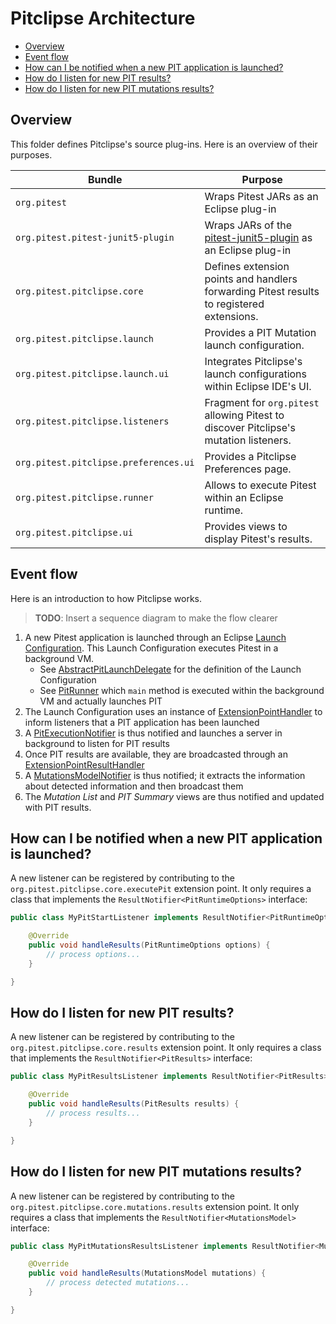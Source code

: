 # Pitclipse Architecture <!-- omit in toc -->

- [Overview](#overview)
- [Event flow](#event-flow)
- [How can I be notified when a new PIT application is launched?](#how-can-i-be-notified-when-a-new-pit-application-is-launched)
- [How do I listen for new PIT results?](#how-do-i-listen-for-new-pit-results)
- [How do I listen for new PIT mutations results?](#how-do-i-listen-for-new-pit-mutations-results)

## Overview

This folder defines Pitclipse's source plug-ins. Here is an overview of their purposes.

| Bundle                                | Purpose                                                                                                        |
| ------------------------------------- | -------------------------------------------------------------------------------------------------------------- |
| `org.pitest`                          | Wraps Pitest JARs as an Eclipse plug-in                                                                        |
| `org.pitest.pitest-junit5-plugin`     | Wraps JARs of the [pitest-junit5-plugin](https://github.com/pitest/pitest-junit5-plugin) as an Eclipse plug-in |
| `org.pitest.pitclipse.core`           | Defines extension points and handlers forwarding Pitest results to registered extensions.                      |
| `org.pitest.pitclipse.launch`         | Provides a PIT Mutation launch configuration.                                                                  |
| `org.pitest.pitclipse.launch.ui`      | Integrates Pitclipse's launch configurations within Eclipse IDE's UI.                                          |
| `org.pitest.pitclipse.listeners`      | Fragment for `org.pitest` allowing Pitest to discover Pitclipse's mutation listeners.                          |
| `org.pitest.pitclipse.preferences.ui` | Provides a Pitclipse Preferences page.                                                                         |
| `org.pitest.pitclipse.runner`         | Allows to execute Pitest within an Eclipse runtime.                                                            |
| `org.pitest.pitclipse.ui`             | Provides views to display Pitest's results.                                                                    |

## Event flow

Here is an introduction to how Pitclipse works.

> **TODO**: Insert a sequence diagram to make the flow clearer

1. A new Pitest application is launched through an Eclipse [Launch Configuration](https://www.vogella.com/tutorials/EclipseLauncherFramework/article.html). This Launch Configuration executes Pitest in a background VM.
   - See [AbstractPitLaunchDelegate](org.pitest.pitclipse.launch/src/org/pitest/pitclipse/launch/AbstractPitLaunchDelegate.java) for the definition of the Launch Configuration
   - See [PitRunner](org.pitest.pitclipse.runner/src/org/pitest/pitclipse/runner/PitRunner.java) which `main` method is executed within the background VM and actually launches PIT
2. The Launch Configuration uses an instance of [ExtensionPointHandler](org.pitest.pitclipse.core/src/org/pitest/pitclipse/core/extension/handler/ExtensionPointHandler.java) to inform listeners that a PIT application has been launched
3. A [PitExecutionNotifier](org.pitest.pitclipse.core/src/org/pitest/pitclipse/core/launch/PitExecutionNotifier.java) is thus notified and launches a server in background to listen for PIT results
4. Once PIT results are available, they are broadcasted through an [ExtensionPointResultHandler](org.pitest.pitclipse.core/src/org/pitest/pitclipse/core/launch/ExtensionPointResultHandler.java)
5. A [MutationsModelNotifier](org.pitest.pitclipse.core/src/org/pitest/pitclipse/core/result/MutationsModelNotifier.java) is thus notified; it extracts the information about detected information and then broadcast them
6. The _Mutation List_ and _PIT Summary_ views are thus notified and updated with PIT results.

## How can I be notified when a new PIT application is launched?

A new listener can be registered by contributing to the `org.pitest.pitclipse.core.executePit` extension point. It only requires a class that implements the `ResultNotifier<PitRuntimeOptions>` interface:

```java
public class MyPitStartListener implements ResultNotifier<PitRuntimeOptions> {

    @Override
    public void handleResults(PitRuntimeOptions options) {
        // process options...
    }

}
```

## How do I listen for new PIT results?

A new listener can be registered by contributing to the `org.pitest.pitclipse.core.results` extension point. It only requires a class that implements the `ResultNotifier<PitResults>` interface:

```java
public class MyPitResultsListener implements ResultNotifier<PitResults> {

    @Override
    public void handleResults(PitResults results) {
        // process results...
    }

}
```

## How do I listen for new PIT mutations results?

A new listener can be registered by contributing to the `org.pitest.pitclipse.core.mutations.results` extension point. It only requires a class that implements the `ResultNotifier<MutationsModel>` interface:

```java
public class MyPitMutationsResultsListener implements ResultNotifier<MutationsModel> {

    @Override
    public void handleResults(MutationsModel mutations) {
        // process detected mutations...
    }

}
```